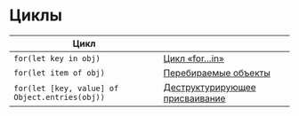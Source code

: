 # Циклы

|          Цикл                                  |                                                                                        |
|------------------------------------------------|----------------------------------------------------------------------------------------|
| `for(let key in obj)`                          | [Цикл «for…in»](https://learn.javascript.ru/object#tsikl-for-in)                       |
| `for(let item of obj)`                         | [Перебираемые объекты](https://learn.javascript.ru/iterable)                           |
| `for(let [key, value] of Object.entries(obj))` | [Деструктурирующее присваивание](https://learn.javascript.ru/destructuring-assignment) |
